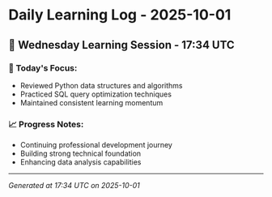 # Daily Learning Log - 2025-10-01

## 📅 Wednesday Learning Session - 17:34 UTC

### 🎯 Today's Focus:
- Reviewed Python data structures and algorithms
- Practiced SQL query optimization techniques
- Maintained consistent learning momentum

### 📈 Progress Notes:
- Continuing professional development journey
- Building strong technical foundation
- Enhancing data analysis capabilities

---
*Generated at 17:34 UTC on 2025-10-01*
